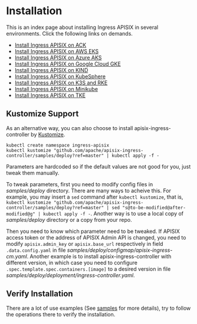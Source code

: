 <!--
#
# Licensed to the Apache Software Foundation (ASF) under one or more
# contributor license agreements.  See the NOTICE file distributed with
# this work for additional information regarding copyright ownership.
# The ASF licenses this file to You under the Apache License, Version 2.0
# (the "License"); you may not use this file except in compliance with
# the License.  You may obtain a copy of the License at
#
#     http://www.apache.org/licenses/LICENSE-2.0
#
# Unless required by applicable law or agreed to in writing, software
# distributed under the License is distributed on an "AS IS" BASIS,
# WITHOUT WARRANTIES OR CONDITIONS OF ANY KIND, either express or implied.
# See the License for the specific language governing permissions and
# limitations under the License.
#
-->

# Installation

This is an index page about installing Ingress APISIX in several environments. Click the following links on demands.

* [Install Ingress APISIX on ACK](./docs/en/latest/deployments/ack.md)
* [Install Ingress APISIX on AWS EKS](./docs/en/latest/deployments/aws.md)
* [Install Ingress APISIX on Azure AKS](./docs/en/latest/deployments/azure.md)
* [Install Ingress APISIX on Google Cloud GKE](./docs/en/latest/deployments/gke.md)
* [Install Ingress APISIX on KIND](./docs/en/latest/deployments/kind.md)
* [Install Ingress APISIX on KubeSphere](./docs/en/latest/deployments/kubesphere.md)
* [Install Ingress APISIX on K3S and RKE](./docs/en/latest/deployments/k3s-rke.md)
* [Install Ingress APISIX on Minikube](./docs/en/latest/deployments/minikube.md)
* [Install Ingress APISIX on TKE](./docs/en/latest/deployments/tke.md)

## Kustomize Support

As an alternative way, you can also choose to install apisix-ingress-controller by [Kustomize](https://kustomize.io/).

```shell
kubectl create namespace ingress-apisix
kubectl kustomize "github.com/apache/apisix-ingress-controller/samples/deploy?ref=master" | kubectl apply -f -
```

Parameters are hardcoded so if the default values are not good for you, just tweak them manually.

To tweak parameters, first you need to modify config files in _samples/deploy_ directory. There are many ways to acheive this. For example, you may insert a `sed` command after `kubectl kustomize`, that is, `kubectl kustomize "github.com/apache/apisix-ingress-controller/samples/deploy?ref=master" | sed "s@to-be-modified@after-modified@g" | kubectl apply -f -`. Another way is to use a local copy of _samples/deploy_ directory or a copy from your repo.

Then you need to know which parameter need to be tweaked. If APISIX access token or the address of APISIX Admin API is changed, you need to modify `apisix.admin_key` or `apisix.base_url` respectively in field `.data.config.yaml` in file _samples/deploy/configmap/apisix-ingress-cm.yaml_. Another example is to install apisix-ingress-controller with different version, in which case you need to configure `.spec.template.spec.containers.[image]` to a desired version in file _samples/deploy/deployment/ingress-controller.yaml_.

## Verify Installation

There are a lot of use examples (See [samples](docs/en/latest/tutorials/index.md) for more details), try to follow the operations there to verify the installation.
